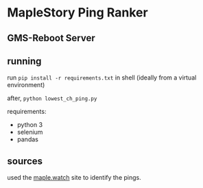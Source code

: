 # MapleStory Ping Ranker
## GMS-Reboot Server 

## running
run `pip install -r requirements.txt` in shell (ideally from a virtual environment)

after,
`python lowest_ch_ping.py`

requirements:
- python 3
- selenium
- pandas

## sources
used the [maple.watch](https://xymu.github.io/maple.watch/#GMS-Reboot) site to identify the pings.
